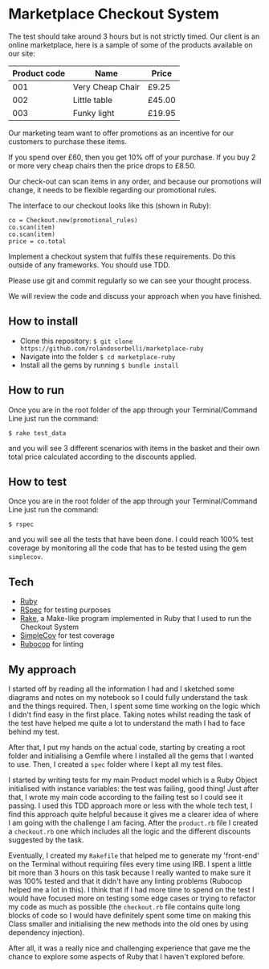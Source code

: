 # Marketplace Checkout System

The test should take around 3 hours but is not strictly timed.
Our client is an online marketplace, here is a sample of some of the products available on our site:

| Product code | Name | Price |
| ------------ | ---- | ----- |
| 001 | Very Cheap Chair | £9.25 |
| 002 | Little table | £45.00 |
| 003 | Funky light | £19.95 |

Our marketing team want to offer promotions as an incentive for our customers to purchase these items.

If you spend over £60, then you get 10% off of your purchase. If you buy 2 or more very cheap chairs
then the price drops to £8.50.

Our check-out can scan items in any order, and because our promotions will change, it needs to be
flexible regarding our promotional rules.

The interface to our checkout looks like this (shown in Ruby):
```
co = Checkout.new(promotional_rules)
co.scan(item)
co.scan(item)
price = co.total
```

Implement a checkout system that fulfils these requirements. Do this outside of any frameworks. You
should use TDD.

Please use git and commit regularly so we can see your thought process.

We will review the code and discuss your approach when you have finished.

## How to install

- Clone this repository: ```$ git clone https://github.com/rolandosorbelli/marketplace-ruby```
- Navigate into the folder ```$ cd marketplace-ruby```
- Install all the gems by running ```$ bundle install```

## How to run

Once you are in the root folder of the app through your Terminal/Command Line just run the command:
```
$ rake test_data
```
and you will see 3 different scenarios with items in the basket and their own total price calculated according to the discounts applied.

## How to test

Once you are in the root folder of the app through your Terminal/Command Line just run the command:
```
$ rspec
```
and you will see all the tests that have been done. I could reach 100% test coverage by monitoring all the code that has to be tested using the gem ```simplecov```.

## Tech

- [Ruby](https://www.ruby-lang.org/en/)
- [RSpec](http://rspec.info/) for testing purposes
- [Rake](https://github.com/ruby/rake), a Make-like program implemented in Ruby that I used to run the Checkout System
- [SimpleCov](https://github.com/colszowka/simplecov) for test coverage
- [Rubocop](https://rubocop.readthedocs.io/en/latest/) for linting

## My approach

I started off by reading all the information I had and I sketched some diagrams and notes on my notebook so I could fully understand the task and the things required. Then, I spent some time working on the logic which I didn't find easy in the first place. Taking notes whilst reading the task of the test have helped me quite a lot to understand the math I had to face behind my test.

After that, I put my hands on the actual code, starting by creating a root folder and initialising a Gemfile where I installed all the gems that I wanted to use. Then, I created a ```spec``` folder where I kept all my test files.

I started by writing tests for my main Product model which is a Ruby Object initialised with instance variables: the test was failing, good thing! Just after that, I wrote my main code according to the failing test so I could see it passing. I used this TDD approach more or less with the whole tech test, I find this approach quite helpful because it gives me a clearer idea of where I am going with the challenge I am facing.
After the ```product.rb``` file I created a ```checkout.rb``` one which includes all the logic and the different discounts suggested by the task.

Eventually, I created my ```Rakefile``` that helped me to generate my 'front-end' on the Terminal without requiring files every time using IRB. I spent a little bit more than 3 hours on this task because I really wanted to make sure it was 100% tested and that it didn't have any linting problems (Rubocop helped me a lot in this). I think that if I had more time to spend on the test I would have focused more on testing some edge cases or trying to refactor my code as much as possible (the ```checkout.rb``` file contains quite long blocks of code so I would have definitely spent some time on making this Class smaller and initialising the new methods into the old ones by using dependency injection).

After all, it was a really nice and challenging experience that gave me the chance to explore some aspects of Ruby that I haven't explored before.
